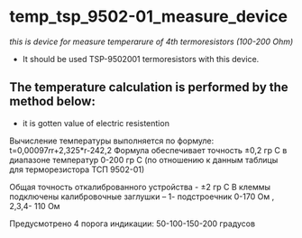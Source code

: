 # temp_tsp_9502-01_measure_device
*this is device for measure temperarure of 4th termoresistors (100-200 Ohm)*

- It should be used TSP-9502001 termoresistors with this device.
## The temperature calculation is performed by the method below:
- it is gotten value of electric resistention


Вычисление температуры выполняется по формуле: t=0,00097*r*r+2,325*r-242,2
Формула обеспечивает точность ±0,2 гр С в диапазоне температур 0-200 гр С
(по отношению к данным таблицы для терморезистора ТСП 9502-01)

Общая точность откалиброванного устройства - ±2 гр С
В клеммы подключены калибровочные заглушки –
1- подстроечник 0-170 Ом , 2,3,4- 110 Ом

Предусмотрено 4 порога индикации:
50-100-150-200 градусов
